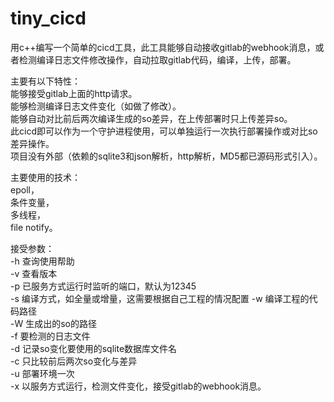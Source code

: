 # tiny_cicd
用c++编写一个简单的cicd工具，此工具能够自动接收gitlab的webhook消息，或者检测编译日志文件修改操作，自动拉取gitlab代码，编译，上传，部署。  

主要有以下特性：  
能够接受gitlab上面的http请求。  
能够检测编译日志文件变化（如做了修改）。  
能够自动对比前后两次编译生成的so差异，在上传部署时只上传差异so。  
此cicd即可以作为一个守护进程使用，可以单独运行一次执行部署操作或对比so差异操作。  
项目没有外部（依赖的sqlite3和json解析，http解析，MD5都已源码形式引入）。  

主要使用的技术：  
epoll，  
条件变量，  
多线程，  
file notify。  


接受参数：  
-h 查询使用帮助  
-v 查看版本  
-p 已服务方式运行时监听的端口，默认为12345  
-s 编译方式，如全量或增量，这需要根据自己工程的情况配置 
-w 编译工程的代码路径   
-W 生成出的so的路径  
-f 要检测的日志文件  
-d 记录so变化要使用的sqlite数据库文件名  
-c 只比较前后两次so变化与差异  
-u 部署环境一次  
-x 以服务方式运行，检测文件变化，接受gitlab的webhook消息。  
